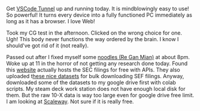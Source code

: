
Get [VSCode Tunnel](https://code.visualstudio.com/docs/remote/tunnels) up and running today. It is mindblowingly easy to use! So powerful! It turns every device into a fully functioned PC immediately as long as it has a browser. I love Web!

Took my CG test in the afternoon. Clicked on the wrong choice for one. Ugh! This body never functions the way ordered by the brain. I know I should've got rid of it (not really).

Passed out after I fixed myself some [noodles (Re Gan Mian)](https://en.wikipedia.org/wiki/Hot_dry_noodles) at about 8pm. Woke up at 11 in the horror of not getting any research done today. Found this [website](https://finnhub.io/) actually hosts the SEC filings for free with APIs. They also uploaded t[hese nice datasets](https://www.kaggle.com/datasets/finnhub/sec-filings?resource=download) for bulk downloading SEF filings. Anyway, downloaded some of the datasets to my google drive first with colab scripts. My steam deck work station does not have enough local disk for them. But the raw 10-X data is way too large even for google drive free limit. I am looking at [Scaleway](https://www.scaleway.com/en/). Not sure if it is really free.



